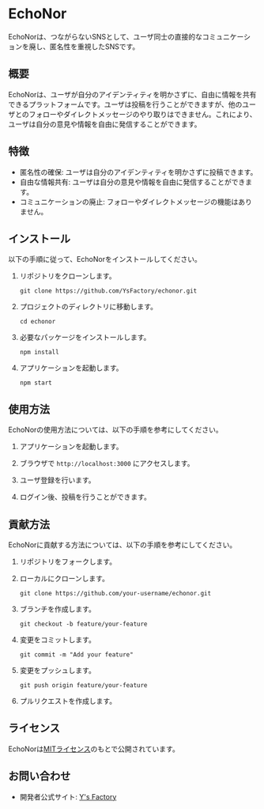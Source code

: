 # EchoNor

EchoNorは、つながらないSNSとして、ユーザ同士の直接的なコミュニケーションを廃し、匿名性を重視したSNSです。

## 概要

EchoNorは、ユーザが自分のアイデンティティを明かさずに、自由に情報を共有できるプラットフォームです。ユーザは投稿を行うことができますが、他のユーザとのフォローやダイレクトメッセージのやり取りはできません。これにより、ユーザは自分の意見や情報を自由に発信することができます。

## 特徴

- 匿名性の確保: ユーザは自分のアイデンティティを明かさずに投稿できます。
- 自由な情報共有: ユーザは自分の意見や情報を自由に発信することができます。
- コミュニケーションの廃止: フォローやダイレクトメッセージの機能はありません。

## インストール

以下の手順に従って、EchoNorをインストールしてください。

1. リポジトリをクローンします。
    ```shell
    git clone https://github.com/YsFactory/echonor.git
    ```

2. プロジェクトのディレクトリに移動します。
    ```shell
    cd echonor
    ```

3. 必要なパッケージをインストールします。
    ```shell
    npm install
    ```

4. アプリケーションを起動します。
    ```shell
    npm start
    ```

## 使用方法

EchoNorの使用方法については、以下の手順を参考にしてください。

1. アプリケーションを起動します。

2. ブラウザで `http://localhost:3000` にアクセスします。

3. ユーザ登録を行います。

4. ログイン後、投稿を行うことができます。

## 貢献方法

EchoNorに貢献する方法については、以下の手順を参考にしてください。

1. リポジトリをフォークします。

2. ローカルにクローンします。
    ```shell
    git clone https://github.com/your-username/echonor.git
    ```

3. ブランチを作成します。
    ```shell
    git checkout -b feature/your-feature
    ```

4. 変更をコミットします。
    ```shell
    git commit -m "Add your feature"
    ```

5. 変更をプッシュします。
    ```shell
    git push origin feature/your-feature
    ```

6. プルリクエストを作成します。

## ライセンス

EchoNorは[MITライセンス](https://opensource.org/licenses/MIT)のもとで公開されています。

## お問い合わせ

- 開発者公式サイト: [Y's Factory](https://ysfactoryportal.com/)
